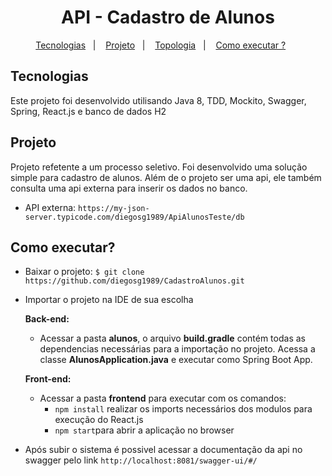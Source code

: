 <h1 align="center">API - Cadastro de Alunos</h1>

<p align="center">
  <a href="#tecnologias">Tecnologias</a>&nbsp;&nbsp;&nbsp;|&nbsp;&nbsp;&nbsp;
  <a href="#projeto">Projeto</a>&nbsp;&nbsp;&nbsp;|&nbsp;&nbsp;&nbsp;
  <a href="#topologia">Topologia</a>&nbsp;&nbsp;&nbsp;|&nbsp;&nbsp;&nbsp;
  <a href="#executar">Como executar ?</a>&nbsp;&nbsp;&nbsp;&nbsp;&nbsp;&nbsp;
</p>

## Tecnologias

Este projeto foi desenvolvido utilisando Java 8, TDD, Mockito, Swagger, Spring, React.js e banco de dados H2

## Projeto

Projeto refetente a um processo seletivo. Foi desenvolvido uma solução simple para cadastro de alunos. 
Além de o projeto ser uma api, ele também consulta uma api externa para inserir os dados no banco.

  - API externa: `https://my-json-server.typicode.com/diegosg1989/ApiAlunosTeste/db`

## Como executar?

  - Baixar o projeto: `$ git clone https://github.com/diegosg1989/CadastroAlunos.git`
  - Importar o projeto na IDE de sua escolha
  
    **Back-end:**

    - Acessar a pasta **alunos**, o arquivo **build.gradle** contém todas as dependencias necessárias para a importação no projeto. Acessa a classe **AlunosApplication.java** e executar como Spring Boot App.
  
    **Front-end:**  
  
    - Acessar a pasta **frontend** para executar com os comandos:
      - `npm install` realizar os imports necessários dos modulos para execução do React.js
      - `npm start`para abrir a aplicação no browser
    
  - Após subir o sistema é possivel acessar a documentação da api no swagger pelo link `http://localhost:8081/swagger-ui/#/`

